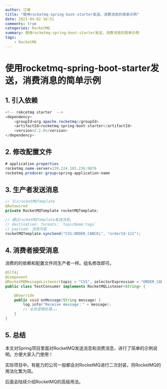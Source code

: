 ```yaml
---
author: 江峰
title: "使用rocketmq-spring-boot-starter发送，消费消息的简单示例"
date: 2021-04-02 16:51
comments: true
categories: RocketMQ
summary: 使用rocketmq-spring-boot-starter发送，消费消息的简单示例
tags: 
	- RocketMQ
---
```


# 使用rocketmq-spring-boot-starter发送，消费消息的简单示例



## 1. 引入依赖

```java
<!-- rokcetmq starter  -->
<dependency>
    <groupId>org.apache.rocketmq</groupId>
    <artifactId>rocketmq-spring-boot-starter</artifactId>
    <version>2.2.0</version>
</dependency>
```



## 2. 修改配置文件

```java
# application.properties
rocketmq.name-server=139.224.103.236:9876
rocketmq.producer.group=spring-application-name
```



## 3. 生产者发送消息

```java
// 引入rocketMQTemplate
@Autowired
private RocketMQTemplate rocketMQTemplate;

// 通过rocketMQTemplate发送消息。
// destination: formats: `topicName:tags`
// payload: 消息内容
rocketMQTemplate.syncSend("CSS:ORDER_CANCEL", "orderId-111");
```



## 4. 消费者接受消息

消费的的依赖和配置文件同生产者一样。组名修改即可。

```java
@Slf4j
@Component
@RocketMQMessageListener(topic = "CSS", selectorExpression = "ORDER_CANCEL", consumerGroup = "spring-application-name")
public class TestConsumer implements RocketMQListener<String> {

	@Override
	public void onMessage(String message) {
		log.info("Receive message：" + message);
        // 业务逻辑处理。。。
	}
}
```



## 5. 总结

本文对Spring项目里面对RocketMQ发送消息和消费消息，进行了简单的示例说明。方便大家入门使用！

实际项目中。有能力的公司一般都会对RocketMQ进行二次封装，将RocketMQ的用法化繁为简。

后面会陆续介绍RocketMQ的高级用法。